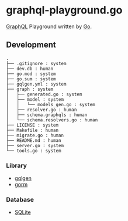 # graphql-playground.go
[GraphQL](https://graphql.org/) Playground written by [Go](https://go.dev/).

## Development
```
.
├── .gitignore : system
├── dev.db : human
├── go.mod : system
├── go.sum : system
├── gqlgen.yml : system
├── graph : system
│   ├── generated.go : system
│   ├── model : system
│   │   └── models_gen.go : system
│   ├── resolver.go : human
│   ├── schema.graphqls : human
│   └── schema.resolvers.go : human
├── LICENSE : system
├── Makefile : human
├── migrate.go : human
├── README.md : human
├── server.go : system
└── tools.go : system
```

### Library
- [gqlgen](https://github.com/99designs/gqlgen)
- [gorm](https://github.com/go-gorm/gorm)

### Database
- [SQLite](https://sqlite.org/index.html)

